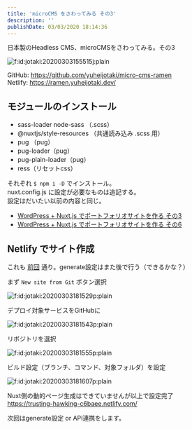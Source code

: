 ```yaml
---
title: 'microCMS をさわってみる その3'
description: ''
publishDate: 03/03/2020 18:14:36
---
```


<p>日本製のHeadless CMS、microCMSをさわってみる。その3</p>

<p><span itemscope itemtype="http://schema.org/Photograph"><img src="https://cdn-ak.f.st-hatena.com/images/fotolife/j/jotaki/20200303/20200303155515.jpg" alt="f:id:jotaki:20200303155515j:plain" title="f:id:jotaki:20200303155515j:plain" class="hatena-fotolife" itemprop="image"></span></p>

<p>GitHub: <a href="https://github.com/yuheijotaki/micro-cms-ramen">https://github.com/yuheijotaki/micro-cms-ramen</a><br />
Netlify: <a href="https://ramen.yuheijotaki.dev/">https://ramen.yuheijotaki.dev/</a></p>

<h2>モジュールのインストール</h2>

<ul>
<li>sass-loader node-sass （.scss）</li>
<li>@nuxtjs/style-resources （共通読み込み .scss 用）</li>
<li>pug （pug）</li>
<li>pug-loader（pug）</li>
<li>pug-plain-loader（pug）</li>
<li>ress（リセットcss）</li>
</ul>

<p>それぞれ <code>$ npm i -D</code> でインストール。<br />
nuxt.config.js に設定が必要なものは追記する。<br />
設定はだいたい以前の内容と同じ。</p>

<ul>
<li><a href="https://jtk.hatenablog.com/entry/2020/01/09/084609">WordPress + Nuxt.js でポートフォリオサイトを作る その3</a></li>
<li><a href="https://jtk.hatenablog.com/entry/2020/02/17/094713">WordPress + Nuxt.js でポートフォリオサイトを作る その6</a></li>
</ul>

<h2>Netlify でサイト作成</h2>

<p>これも <a href="https://jtk.hatenablog.com/entry/2020/01/09/202100">前回</a> 通り。generate設定はまた後で行う（できるかな？）</p>

<p>まず <code>New site from Git</code> ボタン選択</p>

<p><span itemscope itemtype="http://schema.org/Photograph"><img src="/images/hatena/20200303181529.png" alt="f:id:jotaki:20200303181529p:plain" title="f:id:jotaki:20200303181529p:plain" class="hatena-fotolife" itemprop="image"></span></p>

<p>デプロイ対象サービスをGitHubに</p>

<p><span itemscope itemtype="http://schema.org/Photograph"><img src="/images/hatena/20200303181543.png" alt="f:id:jotaki:20200303181543p:plain" title="f:id:jotaki:20200303181543p:plain" class="hatena-fotolife" itemprop="image"></span></p>

<p>リポジトリを選択</p>

<p><span itemscope itemtype="http://schema.org/Photograph"><img src="/images/hatena/20200303181555.png" alt="f:id:jotaki:20200303181555p:plain" title="f:id:jotaki:20200303181555p:plain" class="hatena-fotolife" itemprop="image"></span></p>

<p>ビルド設定（ブランチ、コマンド、対象フォルダ）を設定</p>

<p><span itemscope itemtype="http://schema.org/Photograph"><img src="/images/hatena/20200303181607.png" alt="f:id:jotaki:20200303181607p:plain" title="f:id:jotaki:20200303181607p:plain" class="hatena-fotolife" itemprop="image"></span></p>

<p>Nuxt側の動的ページ生成はできていませんが以上で設定完了<br />
<a href="https://trusting-hawking-c6baee.netlify.com/">https://trusting-hawking-c6baee.netlify.com/</a></p>

<p>次回はgenerate設定 or API連携をします。</p>
